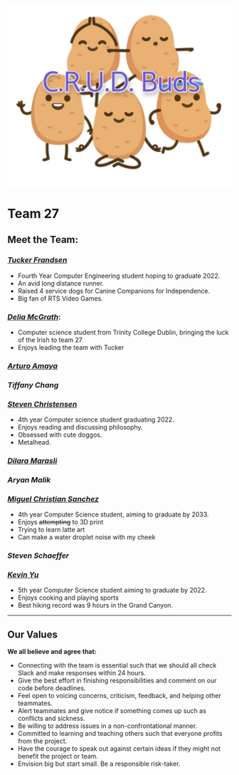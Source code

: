 ![image](mascotsWithLogo.png)

# Team 27
## **Meet the Team:**

### *[Tucker Frandsen](https://tuckerfrandsen.github.io/CSE110-Lab1/)*
- Fourth Year Computer Engineering student hoping to graduate 2022.
- An avid long distance runner.
- Raised 4 service dogs for Canine Companions for Independence.
- Big fan of RTS Video Games.

### *[Delia McGrath](https://dmcgrath19.github.io/CSE110_Lab1/)*:
- Computer science student from Trinity College Dublin, bringing the luck of the Irish to team 27
- Enjoys leading the team with Tucker

### *[Arturo Amaya](https://arturoamaya.github.io/CSE110Lab1/)*

### *Tiffany Chang*

### *[Steven Christensen](https://steven-christensen.github.io/GitHub-Pages/)*
- 4th year Computer science student graduating 2022.
- Enjoys reading and discussing philosophy.
- Obsessed with cute doggos.
- Metalhead.

### *[Dilara Marasli](https://dmarasli.github.io/CSE110-GitHubPages/#interests)*

### *Aryan Malik*

### *[Miguel Christian Sanchez](https://mlgi.github.io/)*
- 4th year Computer Science student, aiming to graduate by 2033. <!---2033?-->
- Enjoys ~~attempting~~ to 3D print
- Trying to learn latte art
- Can make a water droplet noise with my cheek

### *Steven Schaeffer*

### *[Kevin Yu](https://ctyuucsdedu.github.io/110-Lab1/)*
- 5th year Computer Science student aiming to graduate by 2022.
- Enjoys cooking and playing sports
- Best hiking record was 9 hours in the Grand Canyon.

<hr /> <!---Separating the value section-->

## **Our Values**

**We all believe and agree that:**
* Connecting with the team is essential such that we should all check Slack and make responses within 24 hours.
* Give the best effort in finishing responsibilities and comment on our code before deadlines.
* Feel open to voicing concerns, criticism, feedback, and helping other teammates.
* Alert teammates and give notice if something comes up such as conflicts and sickness.
* Be willing to address issues in a non-confrontational manner.
* Committed to learning and teaching others such that everyone profits from the project.
* Have the courage to speak out against certain ideas if they might not benefit the project or team.
* Envision big but start small. Be a responsible risk-taker.